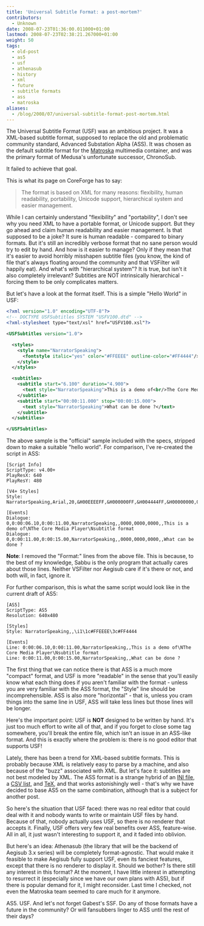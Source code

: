 ```yaml
---
title: 'Universal Subtitle Format: a post-mortem?'
contributors:
  - Unknown
date: 2008-07-23T01:36:00.011000+01:00
lastmod: 2008-07-23T02:38:21.267000+01:00
weight: 50
tags:
  - old-post
  - as5
  - usf
  - athenasub
  - history
  - xml
  - future
  - subtitle formats
  - ass
  - matroska
aliases:
  - /blog/2008/07/universal-subtitle-format-post-mortem.html
---
```


The Universal Subtitle Format (USF) was an ambitious project. It was a XML-based subtitle format, supposed to replace the old and problematic community standard, Advanced Substation Alpha (ASS). It was chosen as the default subtitle format for the [Matroska](http://www.matroska.org) multimedia container, and was the primary format of Medusa's unfortunate successor, ChronoSub.

It failed to achieve that goal.

This is what its page on CoreForge has to say:

> The format is based on XML for many reasons: flexibility, human readability, portability, Unicode support, hierarchical system and easier management.

While I can certainly understand "flexibility" and "portability", I don't see why you need XML to have a portable format, or Unicode support. But they go ahead and claim human readability and easier management. Is that supposed to be a joke? It sure is human readable - compared to binary formats. But it's still an incredibly verbose format that no sane person would try to edit by hand. And how is it easier to manage? Only if they mean that it's easier to avoid horribly misshapen subtitle files (you know, the kind of file that's always floating around the community and that VSFilter will happily eat). And what's with "hierarchical system"? It is true, but isn't it also completely irrelevant? Subtitles are NOT intrinsically hierarchical - forcing them to be only complicates matters.

But let's have a look at the format itself. This is a simple "Hello World" in USF:

```xml
<?xml version="1.0" encoding="UTF-8"?>
<!-- DOCTYPE USFSubtitles SYSTEM "USFV100.dtd" -->
<?xml-stylesheet type="text/xsl" href="USFV100.xsl"?>

<USFSubtitles version="1.0">

  <styles>
    <style name="NarratorSpeaking">
      <fontstyle italic="yes" color="#FFEEEE" outline-color="#FF4444"/>
    </style>
  </styles>

  <subtitles>
    <subtitle start="6.100" duration="4.900">
      <text style="NarratorSpeaking">This is a demo of<br/>The Core Media Player<br/>subtitle format</text>
    </subtitle>
    <subtitle start="00:00:11.000" stop="00:00:15.000">
      <text style="NarratorSpeaking">What can be done ?</text>
    </subtitle>
  </subtitles>

</USFSubtitles>
```

The above sample is the "official" sample included with the specs, stripped down to make a suitable "hello world". For comparison, I've re-created the script in ASS:

```plaintext
[Script Info]
ScriptType: v4.00+
PlayResX: 640
PlayResY: 480

[V4+ Styles]
Style: NarratorSpeaking,Arial,20,&H00EEEEFF,&H000000FF,&H004444FF,&H00000000,0,-1,0,0,100,100,0,0,1,2,0,2,10,10,10,0

[Events]
Dialogue: 0,0:00:06.10,0:00:11.00,NarratorSpeaking,,0000,0000,0000,,This is a demo of\NThe Core Media Player\Nsubtitle format
Dialogue: 0,0:00:11.00,0:00:15.00,NarratorSpeaking,,0000,0000,0000,,What can be done ?
```

**Note**: I removed the "Format:" lines from the above file. This is because, to the best of my knowledge, Sabbu is the only program that actually cares about those lines. Neither VSFilter nor Aegisub care if it's there or not, and both will, in fact, ignore it.

For further comparison, this is what the same script would look like in the current draft of AS5:

```plaintext
[AS5]
ScriptType: AS5
Resolution: 640x480

[Styles]
Style: NarratorSpeaking,,\i1\1c#FFEEEE\3c#FF4444

[Events]
Line: 0:00:06.10,0:00:11.00,NarratorSpeaking,,This is a demo of\NThe Core Media Player\Nsubtitle format
Line: 0:00:11.00,0:00:15.00,NarratorSpeaking,,What can be done ?
```

The first thing that we can notice there is that ASS is a much more "compact" format, and USF is more "readable" in the sense that you'll easily know what each thing does if you aren't familiar with the format - unless you are very familiar with the ASS format, the "Style" line should be incomprehensible. ASS is also more "horizontal" - that is, unless you cram things into the same line in USF, ASS will take less lines but those lines will be longer.

Here's the important point: USF is **NOT** designed to be written by hand. It's just too much effort to write all of that, and if you forget to close some tag somewhere, you'll break the entire file, which isn't an issue in an ASS-like format. And this is exactly where the problem is: there is no good editor that supports USF!

Lately, there has been a trend for XML-based subtitle formats. This is probably because XML is relatively easy to parse by a machine, and also because of the "buzz" associated with XML. But let's face it: subtitles are not best modeled by XML. The ASS format is a strange hybrid of an [INI file](http://en.wikipedia.org/wiki/INI_file), a [CSV list](http://en.wikipedia.org/wiki/Comma-separated_values), and [TeX](http://en.wikipedia.org/wiki/TeX), and that works astonishingly well - that's why we have decided to base AS5 on the same combination, although that is a subject for another post.

So here's the situation that USF faced: there was no real editor that could deal with it and nobody wants to write or maintain USF files by hand. Because of that, nobody actually uses USF, so there is no renderer that accepts it. Finally, USF offers very few real benefits over ASS, feature-wise. All in all, it just wasn't interesting to support it, and it faded into oblivion.

But here's an idea: Athenasub (the library that will be the backend of Aegisub 3.x series) will be completely format-agnostic. That would make it feasible to make Aegisub fully support USF, even its fanciest features, except that there is no renderer to display it. Should we bother? Is there still any interest in this format? At the moment, I have little interest in attempting to resurrect it (especially since we have our own plans with AS5), but if there is popular demand for it, I might reconsider. Last time I checked, not even the Matroska team seemed to care much for it anymore.

AS5. USF. And let's not forget Gabest's SSF. Do any of those formats have a future in the community? Or will fansubbers linger to ASS until the rest of their days?
